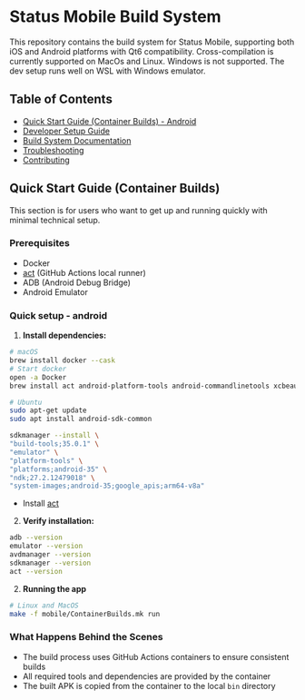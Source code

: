 
# Status Mobile Build System

This repository contains the build system for Status Mobile, supporting both iOS and Android platforms with Qt6 compatibility.
Cross-compilation is currently supported on MacOs and Linux. Windows is not supported. The dev setup runs well on WSL with Windows emulator.

## Table of Contents
- [Quick Start Guide (Container Builds) - Android](#quick-start-guide-container-builds)
- [Developer Setup Guide](DEV_SETUP.md)
- [Build System Documentation](DEV_SETUP.md#build-system-documentation)
- [Troubleshooting](TROUBLESHOOTING.md)
- [Contributing](CONTRIBUTING.md)

## Quick Start Guide (Container Builds)

This section is for users who want to get up and running quickly with minimal technical setup.

### Prerequisites
- Docker
- [act](https://github.com/nektos/act) (GitHub Actions local runner)
- ADB (Android Debug Bridge)
- Android Emulator

### Quick setup - android

1. **Install dependencies:**

```bash
# macOS
brew install docker --cask
# Start docker
open -a Docker
brew install act android-platform-tools android-commandlinetools xcbeautify
```

```bash
# Ubuntu
sudo apt-get update
sudo apt install android-sdk-common

sdkmanager --install \
"build-tools;35.0.1" \
"emulator" \
"platform-tools" \
"platforms;android-35" \
"ndk;27.2.12479018" \
"system-images;android-35;google_apis;arm64-v8a"
```

- Install [act](https://nektosact.com/installation/index.html)

2. **Verify installation:**
```bash
adb --version
emulator --version
avdmanager --version
sdkmanager --version
act --version
```

2. **Running the app**
```bash
# Linux and MacOS
make -f mobile/ContainerBuilds.mk run
```

### What Happens Behind the Scenes
- The build process uses GitHub Actions containers to ensure consistent builds
- All required tools and dependencies are provided by the container
- The built APK is copied from the container to the local `bin` directory
